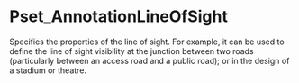# Pset_AnnotationLineOfSight

Specifies the properties of the line of sight. For example, it can be used to define the line of sight visibility at the junction between two roads (particularly between an access road and a public road); or in the design of a stadium or theatre.<!-- end of definition --> 
